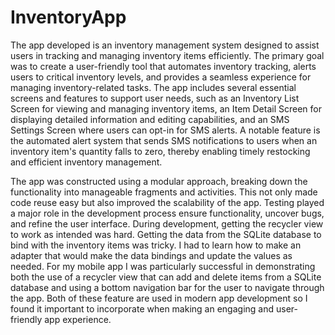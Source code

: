 # InventoryApp

The app developed is an inventory management system designed to assist users in tracking and managing inventory items efficiently. The primary goal was to create a user-friendly tool that automates inventory tracking, alerts users to critical inventory levels, and provides a seamless experience for managing inventory-related tasks. The app includes several essential screens and features to support user needs, such as an Inventory List Screen for viewing and managing inventory items, an Item Detail Screen for displaying detailed information and editing capabilities, and an SMS Settings Screen where users can opt-in for SMS alerts. A notable feature is the automated alert system that sends SMS notifications to users when an inventory item's quantity falls to zero, thereby enabling timely restocking and efficient inventory management.

The app was constructed using a modular approach, breaking down the functionality into manageable fragments and activities. This not only made code reuse easy but also improved the scalability of the app. Testing played a major role in the development process ensure functionality, uncover bugs, and refine the user interface. During development, getting the recycler view to work as intended was hard. Getting the data from the SQLite database to bind with the inventory items was tricky. I had to learn how to make an adapter that would make the data bindings and update the values as needed. For my mobile app I was particularly successful in demonstrating both the use of a recycler view that can add and delete items from a SQLite database and using a bottom navigation bar for the user to navigate through the app. Both of these feature are used in modern app development so I found it important to incorporate when making an engaging and user-friendly app experience.

